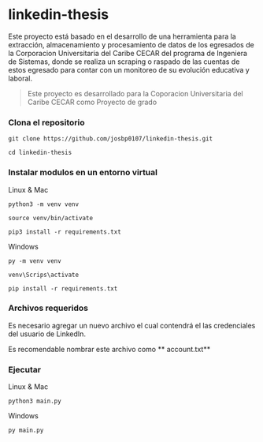# linkedin-thesis

Este proyecto está basado en el desarrollo de una herramienta para la extracción, almacenamiento y procesamiento de datos de los egresados de la Corporacion Universitaria del Caribe CECAR del programa de Ingeniera de Sistemas, donde se realiza un scraping o raspado de las cuentas de estos egresado para contar con un monitoreo de su evolución educativa y laboral.

<blockquote>
<p>Este proyecto es desarrollado para la Coporacion Universitaria del Caribe CECAR como Proyecto de grado</p>
</blockquote>

### Clona el repositorio

`git clone https://github.com/josbp0107/linkedin-thesis.git`

`cd linkedin-thesis`

### Instalar modulos en un entorno virtual
Linux & Mac

`python3 -m venv venv`

`source venv/bin/activate`

`pip3 install -r requirements.txt`

Windows

`py -m venv venv`

`venv\Scrips\activate`

`pip install -r requirements.txt`


### Archivos requeridos

Es necesario agregar un nuevo archivo el cual contendrá el las credenciales del usuario de LinkedIn.

Es recomendable nombrar este archivo como ** account.txt**

### Ejecutar 

Linux & Mac

`python3 main.py`

Windows

`py main.py`
